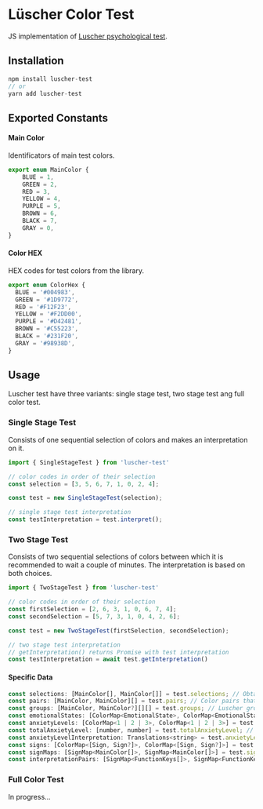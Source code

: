 # Lüscher Color Test
JS implementation of [Luscher psychological test](https://en.wikipedia.org/wiki/L%C3%BCscher_color_test).

## Installation 
```js
npm install luscher-test
// or
yarn add luscher-test
```
## Exported Constants

#### Main Color
Identificators of main test colors. 
```js 
export enum MainColor {
    BLUE = 1,
    GREEN = 2,
    RED = 3,
    YELLOW = 4,
    PURPLE = 5,
    BROWN = 6,
    BLACK = 7,
    GRAY = 0,
}
```

#### Color HEX
HEX codes for test colors from the library.
```js
export enum ColorHex {
  BLUE = '#004983',
  GREEN = '#1D9772',
  RED = '#F12F23',
  YELLOW = '#F2DD00',
  PURPLE = '#D42481',
  BROWN = '#C55223',
  BLACK = '#231F20',
  GRAY = '#98938D',
}
```

## Usage
Luscher test have three variants: single stage test, two stage test ang full color test.

### Single Stage Test
Сonsists of one sequential selection of colors and makes an interpretation on it.
```js
import { SingleStageTest } from 'luscher-test'

// color codes in order of their selection
const selection = [3, 5, 6, 7, 1, 0, 2, 4];

const test = new SingleStageTest(selection); 

// single stage test interpretation 
const testInterpretation = test.interpret(); 
```

### Two Stage Test
Consists of two sequential selections of colors between which it is recommended to wait a couple of minutes.
The interpretation is based on both choices.
```js
import { TwoStageTest } from 'luscher-test'

// color codes in order of their selection
const firstSelection = [2, 6, 3, 1, 0, 6, 7, 4];
const secondSelection = [5, 7, 3, 1, 0, 4, 2, 6];

const test = new TwoStageTest(firstSelection, secondSelection);

// two stage test interpretation 
// getInterpretation() returns Promise with test interpretation
const testInterpretation = await test.getInterpretation() 
```
#### Specific Data
```js
const selections: [MainColor[], MainColor[]] = test.selections; // Obtained color selections
const pairs: [MainColor, MainColor][] = test.pairs; // Color pairs that occur in both selections
const groups: [MainColor, MainColor?][][] = test.groups; // Luscher groups in each selection 
const emotionalStates: [ColorMap<EmotionalState>, ColorMap<EmotionalState>] = test.emotionalStates; // State of disturbance and compensation by color for each selection
const anxietyLevels: [ColorMap<1 | 2 | 3>, ColorMap<1 | 2 | 3>] = test.anxietyLevels; // State of anxiety level by color for each selection
const totalAnxietyLevel: [number, number] = test.totalAnxietyLevel; // Total anxiety level for each selection
const anxietyLevelInterpretation: Translations<string> = test.anxietyLevelInterpretation; // Interpretation for total anxiety level of second selection
const signs: [ColorMap<[Sign, Sign?]>, ColorMap<[Sign, Sign?]>] = test.signs; // Signs for each color
const signMaps: [SignMap<MainColor[]>, SignMap<MainColor[]>] = test.signMaps; // Colors for each sign
const interpretationPairs: [SignMap<FunctionKeys[]>, SignMap<FunctionKeys[]>] = test.interpretationPairs; // Final color pairs used to get interpretation by sign for each selection
```

### Full Color Test
In progress...

